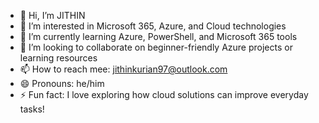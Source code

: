 - 👋 Hi, I’m JITHIN
- 👀 I’m interested in Microsoft 365, Azure, and Cloud technologies
- 🌱 I’m currently learning  Azure, PowerShell, and Microsoft 365 tools
- 💞️ I’m looking to collaborate on beginner-friendly Azure projects or learning resources
- 📫 How to reach mee: jithinkurian97@outlook.com
- 😄 Pronouns: he/him
- ⚡ Fun fact:  I love exploring how cloud solutions can improve everyday tasks!

<!---
Jithin67/Jithin67 is a ✨ special ✨ repository because its `README.md` (this file) appears on your GitHub profile.
You can click the Preview link to take a look at your changes.
--->
